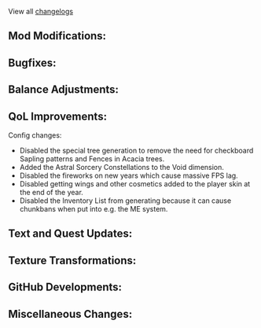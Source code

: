 
View all [changelogs](https://github.com/Divine-Journey-2/Divine-Journey-2/tree/main/changelog)

## Mod Modifications:



## Bugfixes:



## Balance Adjustments:



## QoL Improvements:

Config changes:
- Disabled the special tree generation to remove the need for checkboard Sapling patterns and Fences in Acacia trees.
- Added the Astral Sorcery Constellations to the Void dimension.
- Disabled the fireworks on new years which cause massive FPS lag.
- Disabled getting wings and other cosmetics added to the player skin at the end of the year.
- Disabled the Inventory List from generating because it can cause chunkbans when put into e.g. the ME system.

## Text and Quest Updates:



## Texture Transformations:



## GitHub Developments:



## Miscellaneous Changes:
